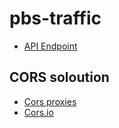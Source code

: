 # pbs-traffic

- [API Endpoint](https://od.moi.gov.tw/MOI/v1/pbs)

## CORS soloution

- [Cors proxies](https://gist.github.com/jimmywarting/ac1be6ea0297c16c477e17f8fbe51347)
- [Cors.io](https://cors.io)
